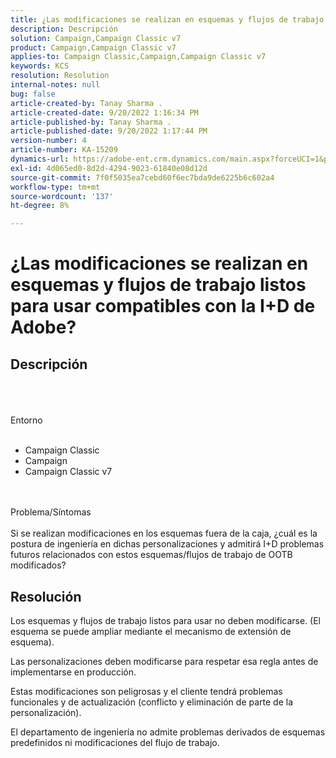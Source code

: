 ```yaml
---
title: ¿Las modificaciones se realizan en esquemas y flujos de trabajo listos para usar compatibles con la I+D de Adobe?
description: Descripción
solution: Campaign,Campaign Classic v7
product: Campaign,Campaign Classic v7
applies-to: Campaign Classic,Campaign,Campaign Classic v7
keywords: KCS
resolution: Resolution
internal-notes: null
bug: false
article-created-by: Tanay Sharma .
article-created-date: 9/20/2022 1:16:34 PM
article-published-by: Tanay Sharma .
article-published-date: 9/20/2022 1:17:44 PM
version-number: 4
article-number: KA-15209
dynamics-url: https://adobe-ent.crm.dynamics.com/main.aspx?forceUCI=1&pagetype=entityrecord&etn=knowledgearticle&id=8c57876f-e638-ed11-9db1-002248086735
exl-id: 4d065ed0-8d2d-4294-9023-61840e08d12d
source-git-commit: 7f0f5035ea7cebd60f6ec7bda9de6225b6c602a4
workflow-type: tm+mt
source-wordcount: '137'
ht-degree: 8%

---
```


# ¿Las modificaciones se realizan en esquemas y flujos de trabajo listos para usar compatibles con la I+D de Adobe?

## Descripción

<br><br><br>Entorno<br><br>
- Campaign Classic
- Campaign
- Campaign Classic v7



<br><br>Problema/Síntomas<br><br>
Si se realizan modificaciones en los esquemas fuera de la caja, ¿cuál es la postura de ingeniería en dichas personalizaciones y admitirá I+D problemas futuros relacionados con estos esquemas/flujos de trabajo de OOTB modificados?


## Resolución


Los esquemas y flujos de trabajo listos para usar no deben modificarse. (El esquema se puede ampliar mediante el mecanismo de extensión de esquema).

Las personalizaciones deben modificarse para respetar esa regla antes de implementarse en producción.

Estas modificaciones son peligrosas y el cliente tendrá problemas funcionales y de actualización (conflicto y eliminación de parte de la personalización).

El departamento de ingeniería no admite problemas derivados de esquemas predefinidos ni modificaciones del flujo de trabajo.
